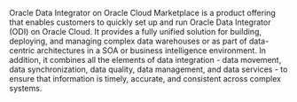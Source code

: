 
Oracle Data Integrator on Oracle Cloud Marketplace is a product offering that enables customers to quickly set up and run Oracle Data Integrator (ODI) on Oracle Cloud. It provides a fully unified solution for building, deploying, and managing complex data warehouses or as part of data- centric architectures in a SOA or business intelligence environment. In addition, it combines all the elements of data integration - data movement, data synchronization, data quality, data management, and data services - to ensure that information is timely, accurate, and consistent across complex systems.

